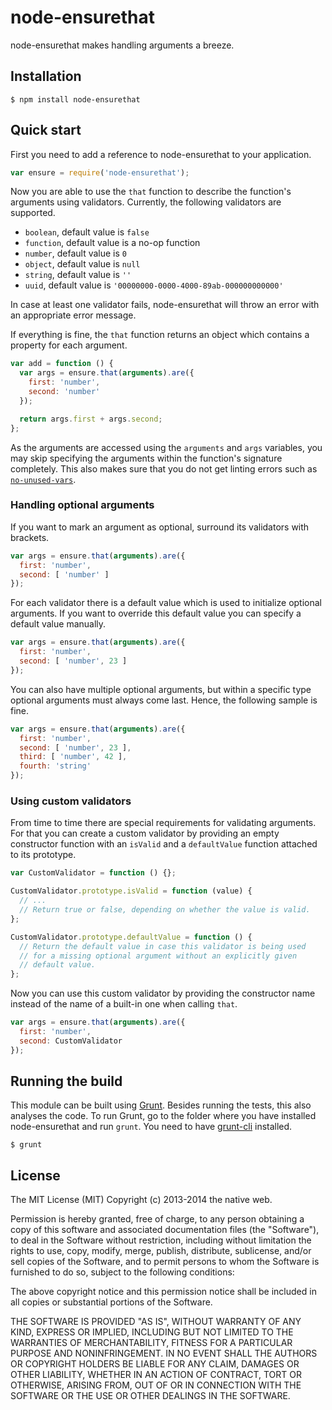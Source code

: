 # node-ensurethat

node-ensurethat makes handling arguments a breeze.

## Installation

    $ npm install node-ensurethat

## Quick start

First you need to add a reference to node-ensurethat to your application.

```javascript
var ensure = require('node-ensurethat');
```

Now you are able to use the `that` function to describe the function's arguments using validators. Currently, the following validators are supported.

- `boolean`, default value is `false`
- `function`, default value is a no-op function
- `number`, default value is `0`
- `object`, default value is `null`
- `string`, default value is `''`
- `uuid`, default value is `'00000000-0000-4000-89ab-000000000000'`

In case at least one validator fails, node-ensurethat will throw an error with an appropriate error message.

If everything is fine, the `that` function returns an object which contains a property for each argument.

```javascript
var add = function () {
  var args = ensure.that(arguments).are({
    first: 'number',
    second: 'number'
  });

  return args.first + args.second;
};
```

As the arguments are accessed using the `arguments` and `args` variables, you may skip specifying the arguments within the function's signature completely. This also makes sure that you do not get linting errors such as [`no-unused-vars`](http://eslint.org/docs/rules/no-unused-vars.html).

### Handling optional arguments

If you want to mark an argument as optional, surround its validators with brackets.

```javascript
var args = ensure.that(arguments).are({
  first: 'number',
  second: [ 'number' ]
});
```

For each validator there is a default value which is used to initialize optional arguments. If you want to override this default value you can specify a default value manually.

```javascript
var args = ensure.that(arguments).are({
  first: 'number',
  second: [ 'number', 23 ]
});
```

You can also have multiple optional arguments, but within a specific type optional arguments must always come last. Hence, the following sample is fine.

```javascript
var args = ensure.that(arguments).are({
  first: 'number',
  second: [ 'number', 23 ],
  third: [ 'number', 42 ],
  fourth: 'string'
});
```

### Using custom validators

From time to time there are special requirements for validating arguments. For that you can create a custom validator by providing an empty constructor function with an `isValid` and a `defaultValue` function attached to its prototype.

```javascript
var CustomValidator = function () {};

CustomValidator.prototype.isValid = function (value) {
  // ...
  // Return true or false, depending on whether the value is valid.
};

CustomValidator.prototype.defaultValue = function () {
  // Return the default value in case this validator is being used
  // for a missing optional argument without an explicitly given
  // default value.
};
```

Now you can use this custom validator by providing the constructor name instead of the name of a built-in one when calling `that`.

```javascript
var args = ensure.that(arguments).are({
  first: 'number',
  second: CustomValidator
});
```

## Running the build

This module can be built using [Grunt](http://gruntjs.com/). Besides running the tests, this also analyses the code. To run Grunt, go to the folder where you have installed node-ensurethat and run `grunt`. You need to have [grunt-cli](https://github.com/gruntjs/grunt-cli) installed.

    $ grunt

## License

The MIT License (MIT)
Copyright (c) 2013-2014 the native web.

Permission is hereby granted, free of charge, to any person obtaining a copy of this software and associated documentation files (the "Software"), to deal in the Software without restriction, including without limitation the rights to use, copy, modify, merge, publish, distribute, sublicense, and/or sell copies of the Software, and to permit persons to whom the Software is furnished to do so, subject to the following conditions:

The above copyright notice and this permission notice shall be included in all copies or substantial portions of the Software.

THE SOFTWARE IS PROVIDED "AS IS", WITHOUT WARRANTY OF ANY KIND, EXPRESS OR IMPLIED, INCLUDING BUT NOT LIMITED TO THE WARRANTIES OF MERCHANTABILITY, FITNESS FOR A PARTICULAR PURPOSE AND NONINFRINGEMENT. IN NO EVENT SHALL THE AUTHORS OR COPYRIGHT HOLDERS BE LIABLE FOR ANY CLAIM, DAMAGES OR OTHER LIABILITY, WHETHER IN AN ACTION OF CONTRACT, TORT OR OTHERWISE, ARISING FROM, OUT OF OR IN CONNECTION WITH THE SOFTWARE OR THE USE OR OTHER DEALINGS IN THE SOFTWARE.
